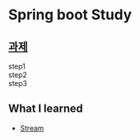 # Spring boot Study

## [과제](https://github.com/hwang11/openapi/blob/step02/docs/steps.md) 
step1  
step2  
step3  





## What I learned  
* [Stream](https://hwang11.github.io/java/2020/01/21/Java-Stream/)
